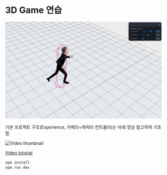 # 3D Game 연습

![플레이 캡쳐](image.png)

기본 프로젝트 구조(Experience, 카메라+캐릭터 컨트롤러)는 아래 영상 참고하여 기초함. 

![Video thumbnail](http://img.youtube.com/vi/yjpGVIe_Gy8/maxresdefault.jpg?w)

[Video tutorial](https://youtu.be/yjpGVIe_Gy8)

```
npm install
npm run dev
```


